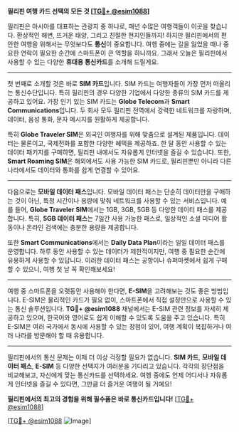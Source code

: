 **필리핀 여행 카드 선택의 모든 것 [[TG💪+ @esim1088](https://t.me/s/esim1088)]**

필리핀은 아시아를 대표하는 관광지 중 하나로, 매년 수많은 여행객들이 이곳을 찾습니다. 환상적인 해변, 뜨거운 태양, 그리고 친절한 현지인들까지! 하지만 필리핀에서의 편안한 여행을 위해서는 무엇보다도 **통신**이 중요합니다. 여행 중에는 길을 잃었을 때나 중요한 연락이 필요한 순간에 스마트폰이 큰 역할을 하니까요. 그래서 오늘은 필리핀에서 사용할 수 있는 다양한 **휴대용 통신카드**를 소개해 드릴게요.

---

첫 번째로 소개할 것은 바로 **SIM 카드**입니다. SIM 카드는 여행자들이 가장 먼저 떠올리는 통신수단입니다. 특히 필리핀의 경우 다양한 기업에서 다양한 종류의 SIM 카드를 제공하고 있어요. 가장 인기 있는 SIM 카드는 **Globe Telecom**과 **Smart Communications**입니다. 두 회사 모두 필리핀 전역에서 강력한 네트워크를 자랑하며, 데이터, 음성 통화, 문자 메시지를 원활하게 제공합니다.

특히 **Globe Traveler SIM**은 외국인 여행자를 위해 맞춤으로 설계된 제품입니다. 데이터는 물론이고, 국제전화를 포함한 다양한 혜택을 제공하죠. 한 달 동안 사용할 수 있는 데이터 패키지를 구매하면, 필리핀 내에서도 자유롭게 인터넷을 즐길 수 있습니다. 또한, **Smart Roaming SIM**은 해외에서도 사용 가능한 SIM 카드로, 필리핀뿐만 아니라 다른 나라에서도 데이터와 통화를 쉽게 연결할 수 있어요.

---

다음으로는 **모바일 데이터 패스**입니다. 모바일 데이터 패스는 단순히 데이터만을 구매하는 것이 아닌, 특정 시간이나 용량에 맞춰 네트워크를 사용할 수 있는 서비스입니다. 예를 들어, **Globe Traveler SIM**에서는 1GB, 3GB, 5GB 등 다양한 데이터 패스를 제공합니다. 특히, **5GB 데이터 패스**는 7일간 사용 가능한 패스로, 일상적인 소셜 미디어 활동이나 온라인 검색에는 충분한 용량을 제공합니다.

또한 **Smart Communications**에서는 **Daily Data Plan**이라는 일일 데이터 패스를 운영합니다. 하루 동안 사용할 수 있는 데이터가 제한적이지만, 여행 중 필요한 순간에 유용하게 사용할 수 있답니다. 이러한 데이터 패스는 공항이나 슈퍼마켓에서 쉽게 구매할 수 있으니, 여행 첫 날 꼭 확인해보세요!

---

여행 중 스마트폰을 오랫동안 사용해야 한다면, **E-SIM**을 고려해보는 것도 좋은 방법입니다. E-SIM은 물리적인 카드가 필요 없이, 스마트폰에서 직접 설정만으로 사용할 수 있는 통신 솔루션입니다. **TG💪+ @esim1088** 채널에서는 E-SIM 관련 정보를 자세히 제공하고 있으며, 한국어와 영어로도 쉽게 이해할 수 있도록 도움을 주고 있습니다. 특히 E-SIM은 여러 국가에서 동시에 사용할 수 있는 장점이 있어, 여행 계획이 복잡하거나 여러 나라를 방문해야 할 때 유용합니다.

---

필리핀에서의 통신 문제는 이제 더 이상 걱정할 필요가 없습니다. **SIM 카드**, **모바일 데이터 패스**, **E-SIM** 등 다양한 선택지가 여러분을 기다리고 있습니다. 각각의 장단점을 비교해보고, 자신에게 맞는 통신카드를 선택하세요. 여행 중에도 언제 어디서나 자유롭게 인터넷을 즐길 수 있다면, 그만큼 더 즐거운 여행이 될 거예요!

**필리핀에서의 최고의 경험을 위해 필수품은 바로 통신카드입니다!** [[TG💪+ @esim1088](https://t.me/s/esim1088)]

[[TG💪+ @esim1088](https://t.me/s/esim1088) ![Image](https://i.postimg.cc/Y0z9fWf4/image.png)]